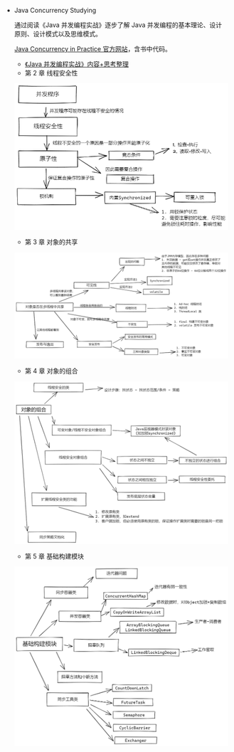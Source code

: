 - Java Concurrency Studying

  通过阅读《Java 并发编程实战》逐步了解 Java 并发编程的基本理论、设计原则、设计模式以及思维模式。

  [Java Concurrency in Practice 官方网站](https://jcip.net/)，含书中代码。

  - [《Java 并发编程实战》内容+思考整理](Java%20并发编程实战\Java%20并发编程实战.md)
  - 第 2 章 线程安全性

  ![](Java%20并发编程实战/JCIP2-线程安全性.excalidraw.png)

  - 第 3 章 对象的共享

  ![JCIP3-对象的共享.excalidraw](Java%20并发编程实战/JCIP3-对象的共享.excalidraw.png)

  - 第 4 章 对象的组合

  ![JCIP4-对象的组合.excalidraw](Java%20并发编程实战/JCIP4-对象的组合.excalidraw.png)

  - 第 5 章 基础构建模块

  ![JCIP5-基础构建模块.excalidraw](Java%20并发编程实战/JCIP5-基础构建模块.excalidraw.png)

